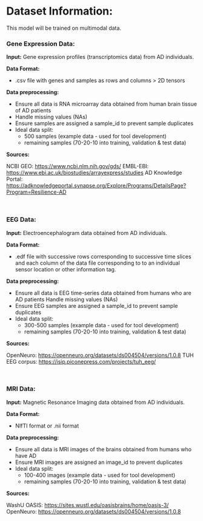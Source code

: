 # Dataset Information:

This model will be trained on multimodal data.

### Gene Expression Data:

**Input:** Gene expression profiles (transcriptomics data) from AD individuals.

**Data Format:**
- .csv file with genes and samples as rows and columns > 2D tensors

**Data preprocessing:**
- Ensure all data is RNA microarray data obtained from human brain tissue of AD patients
- Handle missing values (NAs)
- Ensure samples are assigned a sample_id to prevent sample duplicates
- Ideal data split: 
    - 500 samples (example data - used for tool development)
    - remaining samples (70-20-10 into training, validation & test data)

**Sources:**

NCBI GEO: https://www.ncbi.nlm.nih.gov/gds/
EMBL-EBI: https://www.ebi.ac.uk/biostudies/arrayexpress/studies
AD Knowledge Portal: https://adknowledgeportal.synapse.org/Explore/Programs/DetailsPage?Program=Resilience-AD

<br>

### EEG Data:

**Input:** Electroencephalogram data obtained from AD individuals.

**Data Format:**
- .edf file with successive rows corresponding to successive time slices and each column of the data file corresponding to to an individual sensor location or other information tag.

**Data preprocessing:**
- Ensure all data is EEG time-series data obtained from humans who are AD patients
Handle missing values (NAs)
- Ensure EEG samples are assigned a sample_id to prevent sample duplicates
- Ideal data split: 
    - 300-500 samples (example data - used for tool development)
    - remaining samples (70-20-10 into training, validation & test data)

**Sources:**

OpenNeuro: https://openneuro.org/datasets/ds004504/versions/1.0.8
TUH EEG corpus: https://isip.piconepress.com/projects/tuh_eeg/

<br>

### MRI Data:

**Input:** Magnetic Resonance Imaging data obtained from AD individuals.

**Data Format:**
- NIfTI format or .nii format 

**Data preprocessing:**
- Ensure all data is MRI images of the brains obtained from humans who have AD
- Ensure MRI images are assigned an image_id to prevent duplicates
- Ideal data split: 
    - 100-400 images (example data - used for tool development)
    - remaining samples (70-20-10 into training, validation & test data)

**Sources:**

WashU OASIS: https://sites.wustl.edu/oasisbrains/home/oasis-3/
OpenNeuro: https://openneuro.org/datasets/ds004504/versions/1.0.8